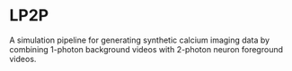 # LP2P
A simulation pipeline for generating synthetic calcium imaging data by combining 1-photon background videos with 2-photon neuron foreground videos. 

